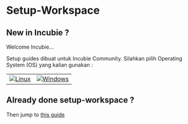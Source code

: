 # Setup-Workspace

## New in Incubie ?
Welcome Incubie...

Setup guides dibuat untuk Incubie Community. Silahkan pilih Operating System (OS) yang kalian gunakan :

<table>
  <tr>
    <td>
      <a href="OS/Linux.md">
        <img src="https://img.icons8.com/color/100/000000/linux.png" alt="Linux" />
      </a>
    </td>
    <td>
      <a href="OS/Windows.md">
        <img src="https://img.icons8.com/color/100/000000/windows8.png" alt="Windows">
      </a>
    </td>
  </tr>
</table>

## Already done setup-workspace ?
Then jump to [this guide](git-setup/git-setup.md)
